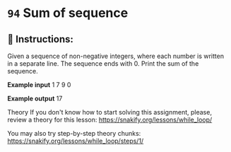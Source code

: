  # `94` Sum of sequence

## 📝 Instructions:

Given a sequence of non-negative integers, where each number is written in a separate line. The sequence ends with 0. Print the sum of the sequence.

**Example input**
1
7
9
0

**Example output**
17

Theory
If you don't know how to start solving this assignment, please, review a theory for this lesson:
https://snakify.org/lessons/while_loop/  

You may also try step-by-step theory chunks:
https://snakify.org/lessons/while_loop/steps/1/